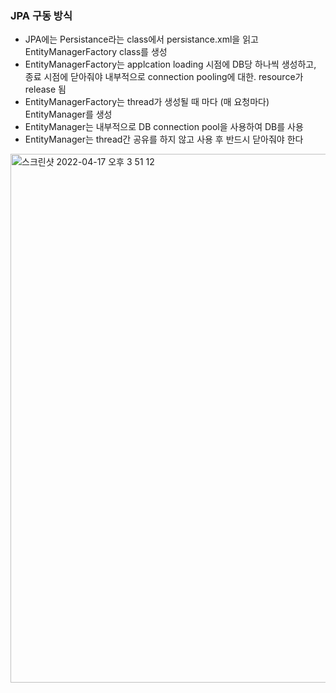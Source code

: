 ### JPA 구동 방식
  - JPA에는 Persistance라는 class에서 persistance.xml을 읽고 EntityManagerFactory class를 생성
  - EntityManagerFactory는 applcation loading 시점에 DB당 하나씩 생성하고, 종료 시점에 닫아줘야 내부적으로 connection pooling에 대한. resource가 release 됨
  - EntityManagerFactory는 thread가 생성될 때 마다 (매 요청마다) EntityManager를 생성
  - EntityManager는 내부적으로 DB connection pool을 사용하여 DB를 사용
  - EntityManager는 thread간 공유를 하지 않고 사용 후 반드시 닫아줘야 한다
  
<img width="846" alt="스크린샷 2022-04-17 오후 3 51 12" src="https://user-images.githubusercontent.com/67041069/163704072-0d081622-7b2c-4dad-8bde-394c4d51afa1.png">
